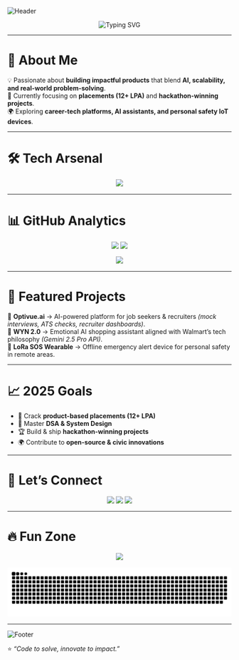 <!-- Profile Banner -->
![Header](https://capsule-render.vercel.app/api?type=waving&color=0:FF6EC7,100:6A5ACD&height=220&section=header&text=Hi%20👋%20I'm%20Nithin!&fontSize=42&fontColor=ffffff&animation=fadeIn&fontAlignY=35)

<p align="center">
  <img src="https://readme-typing-svg.demolab.com?font=Fira+Code&size=28&pause=1000&color=6A5ACD&center=true&vCenter=true&width=800&lines=Aspiring+Software+Engineer;AI+%26+Full-Stack+Developer;Innovator+in+CareerTech+%26+Safety+Solutions;Code+to+Solve+%7C+Innovate+to+Impact" alt="Typing SVG" />
</p>

---

# 🚀 About Me  

💡 Passionate about **building impactful products** that blend **AI, scalability, and real-world problem-solving**.  
🎯 Currently focusing on **placements (12+ LPA)** and **hackathon-winning projects**.  
🌍 Exploring **career-tech platforms, AI assistants, and personal safety IoT devices**.  

---

# 🛠️ Tech Arsenal  

<p align="center">
  <img src="https://skillicons.dev/icons?i=python,js,react,nodejs,html,css,tailwind,mysql,mongodb,postgresql,firebase,aws,docker,git,vscode,tensorflow" />
</p>

---

# 📊 GitHub Analytics  

<p align="center">
  <img src="https://github-readme-stats.vercel.app/api?username=NITHIN4747&show_icons=true&theme=radical&hide_border=true&bg_color=0D1117" height="160" />
  <img src="https://github-readme-streak-stats.herokuapp.com/?user=NITHIN4747&theme=radical&hide_border=true&background=0D1117" height="160" />
</p>

<p align="center">
  <img src="https://github-readme-stats.vercel.app/api/top-langs/?username=NITHIN4747&layout=compact&theme=radical&hide_border=true&bg_color=0D1117" height="160" />
</p>

---

# 🌟 Featured Projects  

🔹 **Optivue.ai** → AI-powered platform for job seekers & recruiters *(mock interviews, ATS checks, recruiter dashboards)*.  
🔹 **WYN 2.0** → Emotional AI shopping assistant aligned with Walmart’s tech philosophy *(Gemini 2.5 Pro API)*.  
🔹 **LoRa SOS Wearable** → Offline emergency alert device for personal safety in remote areas.  

---

# 📈 2025 Goals  

- 🚀 Crack **product-based placements (12+ LPA)**  
- 🧠 Master **DSA & System Design**  
- 🏆 Build & ship **hackathon-winning projects**  
- 🌍 Contribute to **open-source & civic innovations**  

---

# 🤝 Let’s Connect  

<p align="center">
  <a href="mailto:nithinofficial47@gmail.com"><img src="https://img.shields.io/badge/Email-EA4335?style=for-the-badge&logo=gmail&logoColor=white" /></a>
  <a href="https://www.linkedin.com/in/nithink47"><img src="https://img.shields.io/badge/LinkedIn-0A66C2?style=for-the-badge&logo=linkedin&logoColor=white" /></a>
  <a href="https://github.com/NITHIN4747"><img src="https://img.shields.io/badge/GitHub-100000?style=for-the-badge&logo=github&logoColor=white" /></a>
</p>

---

# 🔥 Fun Zone  

<p align="center">
  <img src="https://github-profile-trophy.vercel.app/?username=NITHIN4747&theme=radical&no-frame=true&no-bg=true&margin-w=5&row=1" />
</p>

<p align="center">
  <img src="https://github.com/Platane/snk/raw/output/github-contribution-grid-snake.svg" alt="snake animation" />
</p>

---

<!-- Footer -->
![Footer](https://capsule-render.vercel.app/api?type=waving&color=0:6A5ACD,100:FF6EC7&height=120&section=footer)

⭐ *“Code to solve, innovate to impact.”*  
